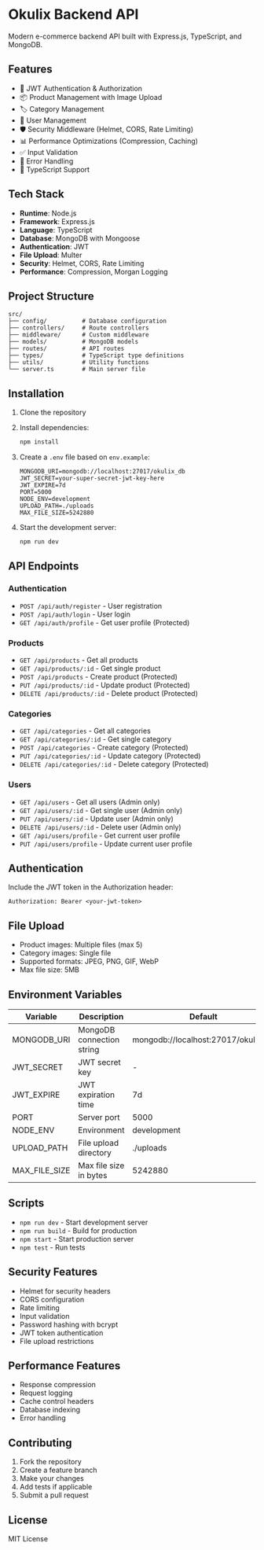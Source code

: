 # Okulix Backend API

Modern e-commerce backend API built with Express.js, TypeScript, and MongoDB.

## Features

- 🔐 JWT Authentication & Authorization
- 📦 Product Management with Image Upload
- 🏷️ Category Management
- 👥 User Management
- 🛡️ Security Middleware (Helmet, CORS, Rate Limiting)
- 📊 Performance Optimizations (Compression, Caching)
- ✅ Input Validation
- 🚨 Error Handling
- 📝 TypeScript Support

## Tech Stack

- **Runtime**: Node.js
- **Framework**: Express.js
- **Language**: TypeScript
- **Database**: MongoDB with Mongoose
- **Authentication**: JWT
- **File Upload**: Multer
- **Security**: Helmet, CORS, Rate Limiting
- **Performance**: Compression, Morgan Logging

## Project Structure

```
src/
├── config/          # Database configuration
├── controllers/     # Route controllers
├── middleware/      # Custom middleware
├── models/          # MongoDB models
├── routes/          # API routes
├── types/           # TypeScript type definitions
├── utils/           # Utility functions
└── server.ts        # Main server file
```

## Installation

1. Clone the repository
2. Install dependencies:
   ```bash
   npm install
   ```

3. Create a `.env` file based on `env.example`:
   ```env
   MONGODB_URI=mongodb://localhost:27017/okulix_db
   JWT_SECRET=your-super-secret-jwt-key-here
   JWT_EXPIRE=7d
   PORT=5000
   NODE_ENV=development
   UPLOAD_PATH=./uploads
   MAX_FILE_SIZE=5242880
   ```

4. Start the development server:
   ```bash
   npm run dev
   ```

## API Endpoints

### Authentication
- `POST /api/auth/register` - User registration
- `POST /api/auth/login` - User login
- `GET /api/auth/profile` - Get user profile (Protected)

### Products
- `GET /api/products` - Get all products
- `GET /api/products/:id` - Get single product
- `POST /api/products` - Create product (Protected)
- `PUT /api/products/:id` - Update product (Protected)
- `DELETE /api/products/:id` - Delete product (Protected)

### Categories
- `GET /api/categories` - Get all categories
- `GET /api/categories/:id` - Get single category
- `POST /api/categories` - Create category (Protected)
- `PUT /api/categories/:id` - Update category (Protected)
- `DELETE /api/categories/:id` - Delete category (Protected)

### Users
- `GET /api/users` - Get all users (Admin only)
- `GET /api/users/:id` - Get single user (Admin only)
- `PUT /api/users/:id` - Update user (Admin only)
- `DELETE /api/users/:id` - Delete user (Admin only)
- `GET /api/users/profile` - Get current user profile
- `PUT /api/users/profile` - Update current user profile

## Authentication

Include the JWT token in the Authorization header:
```
Authorization: Bearer <your-jwt-token>
```

## File Upload

- Product images: Multiple files (max 5)
- Category images: Single file
- Supported formats: JPEG, PNG, GIF, WebP
- Max file size: 5MB

## Environment Variables

| Variable | Description | Default |
|----------|-------------|---------|
| MONGODB_URI | MongoDB connection string | mongodb://localhost:27017/okulix_db |
| JWT_SECRET | JWT secret key | - |
| JWT_EXPIRE | JWT expiration time | 7d |
| PORT | Server port | 5000 |
| NODE_ENV | Environment | development |
| UPLOAD_PATH | File upload directory | ./uploads |
| MAX_FILE_SIZE | Max file size in bytes | 5242880 |

## Scripts

- `npm run dev` - Start development server
- `npm run build` - Build for production
- `npm start` - Start production server
- `npm test` - Run tests

## Security Features

- Helmet for security headers
- CORS configuration
- Rate limiting
- Input validation
- Password hashing with bcrypt
- JWT token authentication
- File upload restrictions

## Performance Features

- Response compression
- Request logging
- Cache control headers
- Database indexing
- Error handling

## Contributing

1. Fork the repository
2. Create a feature branch
3. Make your changes
4. Add tests if applicable
5. Submit a pull request

## License

MIT License
